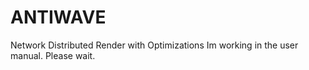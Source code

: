 # ANTIWAVE
Network Distributed Render with Optimizations
Im working in the user manual. Please wait.
